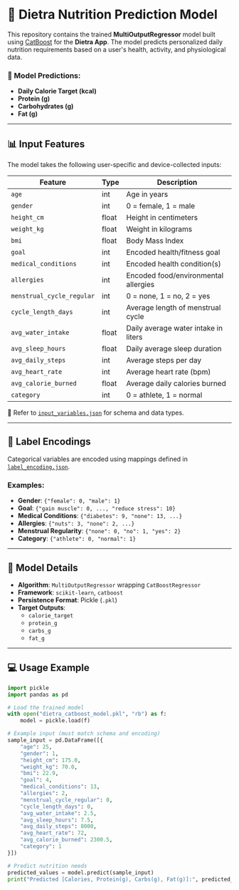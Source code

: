 # 🥗 Dietra Nutrition Prediction Model

This repository contains the trained **MultiOutputRegressor** model built using [CatBoost](https://catboost.ai/) for the **Dietra App**. The model predicts personalized daily nutrition requirements based on a user's health, activity, and physiological data.

### 🔮 Model Predictions:
- **Daily Calorie Target (kcal)**
- **Protein (g)**
- **Carbohydrates (g)**
- **Fat (g)**

---

## 📊 Input Features

The model takes the following user-specific and device-collected inputs:

| Feature                   | Type     | Description |
|--------------------------|----------|-------------|
| `age`                    | int      | Age in years |
| `gender`                 | int      | 0 = female, 1 = male |
| `height_cm`              | float    | Height in centimeters |
| `weight_kg`              | float    | Weight in kilograms |
| `bmi`                    | float    | Body Mass Index |
| `goal`                   | int      | Encoded health/fitness goal |
| `medical_conditions`     | int      | Encoded health condition(s) |
| `allergies`              | int      | Encoded food/environmental allergies |
| `menstrual_cycle_regular`| int      | 0 = none, 1 = no, 2 = yes |
| `cycle_length_days`      | int      | Average length of menstrual cycle |
| `avg_water_intake`       | float    | Daily average water intake in liters |
| `avg_sleep_hours`        | float    | Daily average sleep duration |
| `avg_daily_steps`        | int      | Average steps per day |
| `avg_heart_rate`         | int      | Average heart rate (bpm) |
| `avg_calorie_burned`     | float    | Average daily calories burned |
| `category`               | int      | 0 = athlete, 1 = normal |

📁 Refer to [`input_variables.json`](./input_variables.json) for schema and data types.

---

## 🧠 Label Encodings

Categorical variables are encoded using mappings defined in [`label_encoding.json`](./label_encoding.json).

### Examples:
- **Gender**: `{"female": 0, "male": 1}`
- **Goal**: `{"gain muscle": 0, ..., "reduce stress": 10}`
- **Medical Conditions**: `{"diabetes": 9, "none": 13, ...}`
- **Allergies**: `{"nuts": 3, "none": 2, ...}`
- **Menstrual Regularity**: `{"none": 0, "no": 1, "yes": 2}`
- **Category**: `{"athlete": 0, "normal": 1}`

---

## 🧪 Model Details

- **Algorithm**: `MultiOutputRegressor` wrapping `CatBoostRegressor`
- **Framework**: `scikit-learn`, `catboost`
- **Persistence Format**: Pickle (`.pkl`)
- **Target Outputs**:
  - `calorie_target`
  - `protein_g`
  - `carbs_g`
  - `fat_g`

---

## 💻 Usage Example

```python
import pickle
import pandas as pd

# Load the trained model
with open("dietra_catboost_model.pkl", "rb") as f:
    model = pickle.load(f)

# Example input (must match schema and encoding)
sample_input = pd.DataFrame([{
    "age": 25,
    "gender": 1,
    "height_cm": 175.0,
    "weight_kg": 70.0,
    "bmi": 22.9,
    "goal": 4,
    "medical_conditions": 13,
    "allergies": 2,
    "menstrual_cycle_regular": 0,
    "cycle_length_days": 0,
    "avg_water_intake": 2.5,
    "avg_sleep_hours": 7.5,
    "avg_daily_steps": 8000,
    "avg_heart_rate": 72,
    "avg_calorie_burned": 2300.5,
    "category": 1
}])

# Predict nutrition needs
predicted_values = model.predict(sample_input)
print("Predicted [Calories, Protein(g), Carbs(g), Fat(g)]:", predicted_values)
